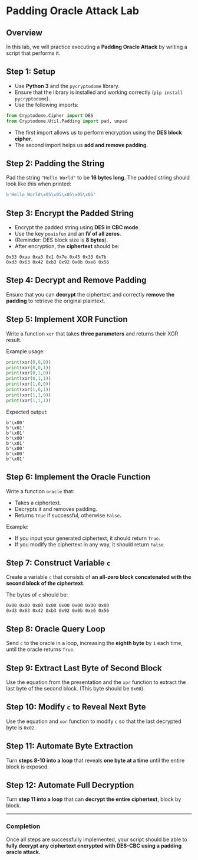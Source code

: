 # Padding Oracle Attack Lab

## Overview
In this lab, we will practice executing a **Padding Oracle Attack** by writing a script that performs it.

## Step 1: Setup
- Use **Python 3** and the `pycryptodome` library.
- Ensure that the library is installed and working correctly (`pip install pycryptodome`).
- Use the following imports:

```python
from Cryptodome.Cipher import DES
from Cryptodome.Util.Padding import pad, unpad
```

- The first import allows us to perform encryption using the **DES block cipher**.
- The second import helps us **add and remove padding**.

## Step 2: Padding the String
Pad the string `"Hello World"` to be **16 bytes long**.
The padded string should look like this when printed:

```python
b'Hello World\x05\x05\x05\x05\x05'
```

## Step 3: Encrypt the Padded String
- Encrypt the padded string using **DES in CBC mode**.
- Use the key `poaisfun` and an **IV of all zeros**.
- (Reminder: DES block size is **8 bytes**).
- After encryption, the **ciphertext** should be:

```
0x33 0xaa 0xa3 0x1 0x7e 0x45 0x33 0x7b
0xd3 0x63 0x42 0xb3 0x92 0x0b 0xe6 0x56
```

## Step 4: Decrypt and Remove Padding
Ensure that you can **decrypt** the ciphertext and correctly **remove the padding** to retrieve the original plaintext.

## Step 5: Implement XOR Function
Write a function `xor` that takes **three parameters** and returns their XOR result.

Example usage:

```python
print(xor(0,0,0))
print(xor(0,0,1))
print(xor(0,1,0))
print(xor(0,1,1))
print(xor(1,0,0))
print(xor(1,0,1))
print(xor(1,1,0))
print(xor(1,1,1))
```

Expected output:

```
b'\x00'
b'\x01'
b'\x01'
b'\x00'
b'\x01'
b'\x00'
b'\x00'
b'\x01'
```

## Step 6: Implement the Oracle Function
Write a function `oracle` that:
- Takes a ciphertext.
- Decrypts it and removes padding.
- Returns `True` if successful, otherwise `False`.

Example:
- If you input your generated ciphertext, it should return `True`.
- If you modify the ciphertext in any way, it should return `False`.

## Step 7: Construct Variable `c`
Create a variable `c` that consists of **an all-zero block concatenated with the second block of the ciphertext**.

The bytes of `c` should be:

```
0x00 0x00 0x00 0x00 0x00 0x00 0x00 0x00
0xd3 0x63 0x42 0xb3 0x92 0x0b 0xe6 0x56
```

## Step 8: Oracle Query Loop
Send `c` to the oracle in a loop, increasing the **eighth byte** by `1` each time, until the oracle returns `True`.

## Step 9: Extract Last Byte of Second Block
Use the equation from the presentation and the `xor` function to extract the last byte of the second block.
(This byte should be `0x00`).

## Step 10: Modify `c` to Reveal Next Byte
Use the equation and `xor` function to modify `c` so that the last decrypted byte is `0x02`.

## Step 11: Automate Byte Extraction
Turn **steps 8-10 into a loop** that reveals **one byte at a time** until the entire block is exposed.

## Step 12: Automate Full Decryption
Turn **step 11 into a loop** that can **decrypt the entire ciphertext**, block by block.

---

### Completion
Once all steps are successfully implemented, your script should be able to **fully decrypt any ciphertext encrypted with DES-CBC using a padding oracle attack.**

